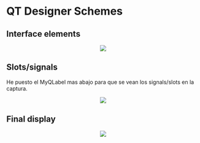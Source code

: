 # QT Designer Schemes

## Interface elements

<p align = "center">
<img = src="https://github.com/RogerCL24/IDI/assets/90930371/bcaee71d-81cf-4cab-bfc5-3633e7bf4ced"/>

</p>

## Slots/signals

He puesto el MyQLabel mas abajo para que se vean los signals/slots en la captura.

<p align = "center">
<img = src="https://github.com/RogerCL24/IDI/assets/90930371/434dbb8f-54f2-4614-8270-6251de6eea17"/>

</p>



## Final display

<p align = "center">
<img = src="https://github.com/RogerCL24/IDI/assets/90930371/f7bc6dd5-3dff-4a67-8753-3e6ebffcae75"/>

</p>

